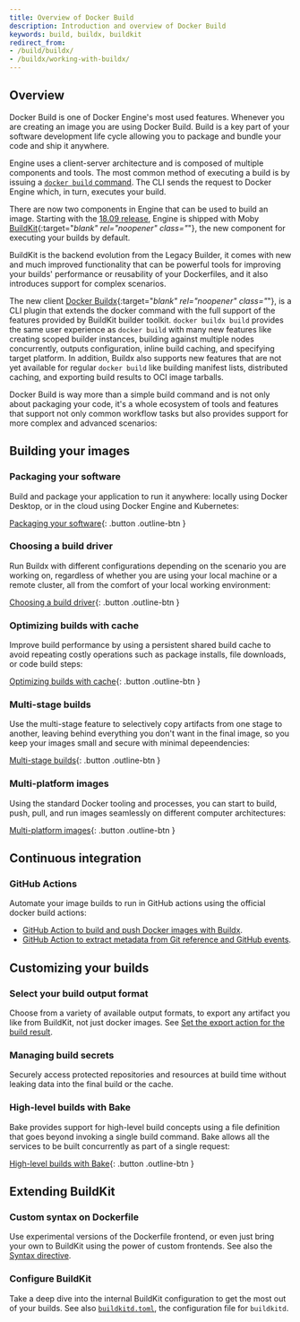```yaml
---
title: Overview of Docker Build
description: Introduction and overview of Docker Build
keywords: build, buildx, buildkit
redirect_from:
- /build/buildx/
- /buildx/working-with-buildx/
---
```


## Overview

Docker Build is one of Docker Engine's most used features. Whenever you are
creating an image you are using Docker Build. Build is a key part of your
software development life cycle allowing you to package and bundle your code
and ship it anywhere.

Engine uses a client-server architecture and is composed of multiple components
and tools. The most common method of executing a build is by issuing a
[`docker build` command](../engine/reference/commandline/build.md). The CLI
sends the request to Docker Engine which, in turn, executes your build.

There are now two components in Engine that can be used to build an image.
Starting with the [18.09 release](../engine/release-notes/18.09.md#18090), Engine is
shipped with Moby [BuildKit](https://github.com/moby/buildkit){:target="_blank" rel="noopener" class="_"},
the new component for executing your builds by default.

BuildKit is the backend evolution from the Legacy Builder, it comes with new
and much improved functionality that can be powerful tools for improving your
builds' performance or reusability of your Dockerfiles, and it also introduces
support for complex scenarios.

The new client [Docker Buildx](https://github.com/docker/buildx){:target="_blank" rel="noopener" class="_"},
is a CLI plugin that extends the docker command with the full support of the
features provided by BuildKit builder toolkit. `docker buildx build` provides
the same user experience as `docker build` with many new features like creating
scoped builder instances, building against multiple nodes concurrently, outputs
configuration, inline build caching, and specifying target platform. In
addition, Buildx also supports new features that are not yet available for
regular `docker build` like building manifest lists, distributed caching, and
exporting build results to OCI image tarballs.

Docker Build is way more than a simple build command and is not only about
packaging your code, it's a whole ecosystem of tools and features that support
not only common workflow tasks but also provides support for more complex and
advanced scenarios:

## Building your images

### Packaging your software

Build and package your application to run it anywhere: locally using Docker
Desktop, or in the cloud using Docker Engine and Kubernetes:

[Packaging your software](building/packaging.md){: .button .outline-btn }

### Choosing a build driver

Run Buildx with different configurations depending on the scenario you are
working on, regardless of whether you are using your local machine or a remote
cluster, all from the comfort of your local working environment:

[Choosing a build driver](building/drivers/index.md){: .button .outline-btn }

### Optimizing builds with cache

Improve build performance by using a persistent shared build cache to avoid
repeating costly operations such as package installs, file downloads, or code
build steps:

[Optimizing builds with cache](building/cache.md){: .button .outline-btn }

### Multi-stage builds

Use the multi-stage feature to selectively copy artifacts from one stage to
another, leaving behind everything you don't want in the final image, so you
keep your images small and secure with minimal depeendencies:

[Multi-stage builds](building/multi-stage.md){: .button .outline-btn }

### Multi-platform images

Using the standard Docker tooling and processes, you can start to build, push,
pull, and run images seamlessly on different computer architectures:

[Multi-platform images](building/multi-platform.md){: .button .outline-btn }

## Continuous integration

### GitHub Actions

Automate your image builds to run in GitHub actions using the official docker
build actions:

* [GitHub Action to build and push Docker images with Buildx](https://github.com/docker/build-push-action).
* [GitHub Action to extract metadata from Git reference and GitHub events](https://github.com/docker/metadata-action/).

## Customizing your builds

### Select your build output format

Choose from a variety of available output formats, to export any artifact you
like from BuildKit, not just docker images. See [Set the export action for the build result](../engine/reference/commandline/buildx_build.md#output).

### Managing build secrets

Securely access protected repositories and resources at build time without
leaking data into the final build or the cache.

### High-level builds with Bake

Bake provides support for high-level build concepts using a file definition
that goes beyond invoking a single build command. Bake allows all the services
to be built concurrently as part of a single request:

[High-level builds with Bake](customize/bake/index.md){: .button .outline-btn }

## Extending BuildKit

### Custom syntax on Dockerfile

Use experimental versions of the Dockerfile frontend, or even just bring your
own to BuildKit using the power of custom frontends. See also the
[Syntax directive](../engine/reference/builder.md#syntax).

### Configure BuildKit

Take a deep dive into the internal BuildKit configuration to get the most out
of your builds. See also [`buildkitd.toml`](https://github.com/moby/buildkit/blob/master/docs/buildkitd.toml.md),
the configuration file for `buildkitd`.
